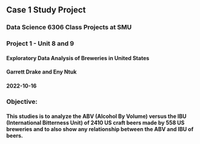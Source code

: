 ## Case 1 Study Project
### Data Science 6306 Class Projects at SMU

### Project 1 - Unit 8 and 9
#### Exploratory Data Analysis of Breweries in United States
#### Garrett Drake and Eny Ntuk
#### 2022-10-16

### Objective:
#### This studies is to analyze the ABV (Alcohol By Volume) versus the IBU (International Bitterness Unit) of 2410 US craft beers made by 558 US breweries and to also show any relationship between the ABV and IBU of beers.
